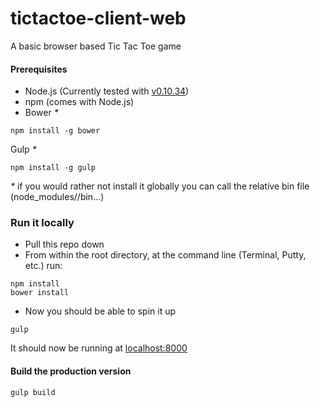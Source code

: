 # tictactoe-client-web
A basic browser based Tic Tac Toe game

#### Prerequisites 
- Node.js (Currently tested with [v0.10.34](http://nodejs.org/dist/v0.10.34/))
- npm (comes with Node.js)
- Bower _*_
``` 
npm install -g bower
```

Gulp _*_
```
npm install -g gulp
```
_*_ if you would rather not install it globally you can call the relative bin file (node_modules/<package>/bin...)

### Run it locally
- Pull this repo down
- From within the root directory, at the command line (Terminal, Putty, etc.) run:
``` 
npm install
bower install
```

- Now you should be able to spin it up
``` 
gulp
```
It should now be running at [localhost:8000](http://locahost:8000)
#### Build the production version
```
gulp build
```
